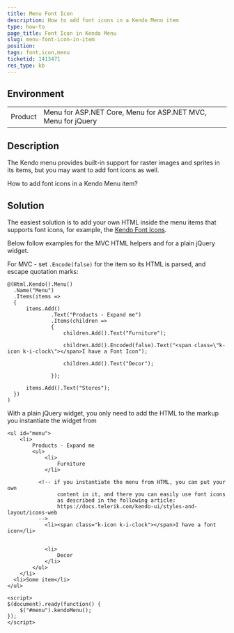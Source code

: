 ```yaml
---
title: Menu Font Icon
description: How to add font icons in a Kendo Menu item
type: how-to
page_title: Font Icon in Kendo Menu
slug: menu-font-icon-in-item
position: 
tags: font,icon,menu
ticketid: 1413471
res_type: kb
---
```


## Environment
<table>
    <tbody>
	    <tr>
	    	<td>Product</td>
	    	<td>Menu for ASP.NET Core, Menu for ASP.NET MVC, Menu for jQuery</td>
	    </tr>
    </tbody>
</table>


## Description
The Kendo menu provides built-in support for raster images and sprites in its items, but you may want to add font icons as well.

How to add font icons in a Kendo Menu item?

## Solution
The easiest solution is to add your own HTML inside the menu items that supports font icons, for example, the [Kendo Font Icons](https://docs.telerik.com/kendo-ui/styles-and-layout/icons-web).

Below follow examples for the MVC HTML helpers and for a plain jQuery widget.

For MVC - set `.Encode(false)` for the item so its HTML is parsed, and escape quotation marks:

```
@(Html.Kendo().Menu()
  .Name("Menu")
  .Items(items =>
  {
	  items.Add()
			  .Text("Products - Expand me")
			  .Items(children =>
			  {
				  children.Add().Text("Furniture");

				  children.Add().Encoded(false).Text("<span class=\"k-icon k-i-clock\"></span>I have a Font Icon");

				  children.Add().Text("Decor");

			  });

	  items.Add().Text("Stores");
  })
)
```

With a plain jQuery widget, you only need to add the HTML to the markup you instantiate the widget from

```dojo
<ul id="menu">
    <li>
        Products - Expand me
        <ul>
            <li>
                Furniture
            </li>
          
          <!-- if you instantiate the menu from HTML, you can put your own
                content in it, and there you can easily use font icons
                as described in the following article:
                https://docs.telerik.com/kendo-ui/styles-and-layout/icons-web
          -->
            <li><span class="k-icon k-i-clock"></span>I have a font icon</li>
          
          
            <li>
                Decor
            </li>
        </ul>
    </li>
  <li>Some item</li>
</ul>

<script>
$(document).ready(function() {
    $("#menu").kendoMenu();
});
</script>
```

